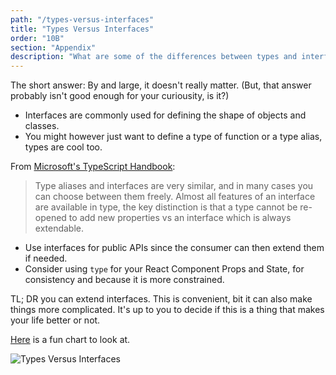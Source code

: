 ```yaml
---
path: "/types-versus-interfaces"
title: "Types Versus Interfaces"
order: "10B"
section: "Appendix"
description: "What are some of the differences between types and interfaces?"
---
```


The short answer: By and large, it doesn't really matter. (But, that answer probably isn't good enough for your curiousity, is it?)

- Interfaces are commonly used for defining the shape of objects and classes.
- You might however just want to define a type of function or a type alias, types are cool too.

From [Microsoft's TypeScript Handbook](https://www.typescriptlang.org/docs/handbook/2/everyday-types.html#differences-between-type-aliases-and-interfaces):

> Type aliases and interfaces are very similar, and in many cases you can choose between them freely. Almost all features of an interface are available in type, the key distinction is that a type cannot be re-opened to add new properties vs an interface which is always extendable.

- Use interfaces for public APIs since the consumer can then extend them if needed.
- Consider using `type` for your React Component Props and State, for consistency and because it is more constrained.

TL; DR you can extend interfaces. This is convenient, bit it can also make things more complicated. It's up to you to decide if this is a thing that makes your life better or not.

[Here](https://twitter.com/karoljmajewski/status/1082413696075382785) is a fun chart to look at.

![Types Versus Interfaces](https://pbs.twimg.com/media/DwV-oOsXcAIct2q?format=jpg&name=medium)
